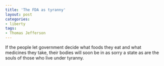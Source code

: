 ```yaml
---
title: 'The FDA as tyranny'
layout: post
categories:
- liberty
tags:
- Thomas Jefferson
---
```


If the people let government decide what foods they eat and what medicines they take, their bodies will soon be in as sorry a state as are the souls of those who live under tyranny.